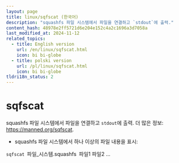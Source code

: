 ```yaml
---
layout: page
title: linux/sqfscat (한국어)
description: "squashfs 파일 시스템에서 파일을 연결하고 `stdout`에 출력."
content_hash: 48978e2ff5721d6e204e152c4a2c1696a3d7058a
last_modified_at: 2024-11-12
related_topics:
  - title: English version
    url: /en/linux/sqfscat.html
    icon: bi bi-globe
  - title: polski version
    url: /pl/linux/sqfscat.html
    icon: bi bi-globe
tldri18n_status: 2
---
```

# sqfscat

squashfs 파일 시스템에서 파일을 연결하고 `stdout`에 출력.
더 많은 정보: <https://manned.org/sqfscat>.

- squashfs 파일 시스템에서 하나 이상의 파일 내용을 표시:

`sqfscat `<span class="tldr-var badge badge-pill bg-dark-lm bg-white-dm text-white-lm text-dark-dm font-weight-bold">파일_시스템.squashfs</span>` `<span class="tldr-var badge badge-pill bg-dark-lm bg-white-dm text-white-lm text-dark-dm font-weight-bold">파일1 파일2 ...</span>
